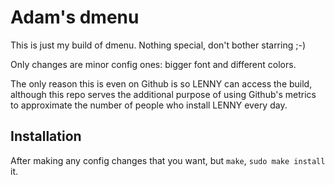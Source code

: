 # Adam's dmenu

This is just my build of dmenu. Nothing special, don't bother starring ;-)

Only changes are minor config ones: bigger font and different colors.

The only reason this is even on Github is so LENNY can access the build, although this repo serves the additional purpose of using Github's metrics to approximate the number of people who install LENNY every day.

## Installation

After making any config changes that you want, but `make`, `sudo make install` it.
